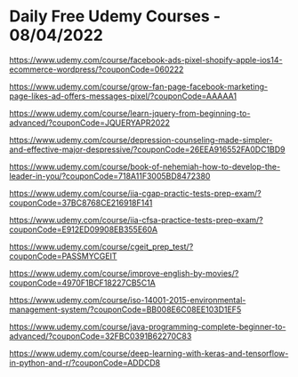 # Daily Free Udemy Courses - 08/04/2022

https://www.udemy.com/course/facebook-ads-pixel-shopify-apple-ios14-ecommerce-wordpress/?couponCode=060222
https://www.udemy.com/course/grow-fan-page-facebook-marketing-page-likes-ad-offers-messages-pixel/?couponCode=AAAAA1
https://www.udemy.com/course/learn-jquery-from-beginning-to-advanced/?couponCode=JQUERYAPR2022
https://www.udemy.com/course/depression-counseling-made-simpler-and-effective-major-despressive/?couponCode=26EEA916552FA0DC1BD9
https://www.udemy.com/course/book-of-nehemiah-how-to-develop-the-leader-in-you/?couponCode=718A11F3005BD8472380
https://www.udemy.com/course/iia-cgap-practic-tests-prep-exam/?couponCode=37BC8768CE216918F141
https://www.udemy.com/course/iia-cfsa-practice-tests-prep-exam/?couponCode=E912ED09908EB355E60A
https://www.udemy.com/course/cgeit_prep_test/?couponCode=PASSMYCGEIT
https://www.udemy.com/course/improve-english-by-movies/?couponCode=4970F1BCF18227CB5C1A
https://www.udemy.com/course/iso-14001-2015-environmental-management-system/?couponCode=BB008E6C08EE103D1EF5
https://www.udemy.com/course/java-programming-complete-beginner-to-advanced/?couponCode=32FBC0391B62270C83
https://www.udemy.com/course/deep-learning-with-keras-and-tensorflow-in-python-and-r/?couponCode=ADDCD8
